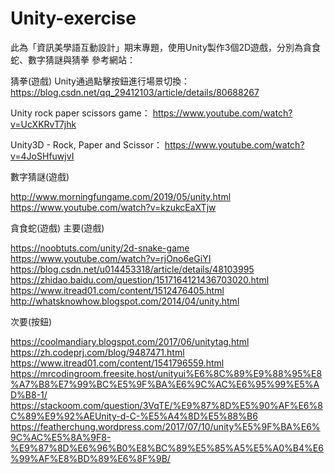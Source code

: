 # Unity-exercise
此為「資訊美學語互動設計」期末專題，使用Unity製作3個2D遊戲，分別為貪食蛇、數字猜謎與猜拳
參考網站：

猜拳(遊戲)
Unity通過點擊按鈕進行場景切換：
https://blog.csdn.net/qq_29412103/article/details/80688267

Unity rock paper scissors game：
https://www.youtube.com/watch?v=UcXKRvT7jhk

Unity3D - Rock, Paper and Scissor：
https://www.youtube.com/watch?v=4JoSHfuwjvI

數字猜謎(遊戲)

http://www.morningfungame.com/2019/05/unity.html
https://www.youtube.com/watch?v=kzukcEaXTjw

貪食蛇(遊戲)
主要(遊戲)

https://noobtuts.com/unity/2d-snake-game
https://www.youtube.com/watch?v=rjOno6eGiYI
https://blog.csdn.net/u014453318/article/details/48103995
https://zhidao.baidu.com/question/1517164121436703020.html
https://www.itread01.com/content/1512476405.html
http://whatsknowhow.blogspot.com/2014/04/unity.html

次要(按鈕)

https://coolmandiary.blogspot.com/2017/06/unitytag.html
https://zh.codeprj.com/blog/9487471.html
https://www.itread01.com/content/1541796559.html
https://mrcodingroom.freesite.host/unityui%E6%8C%89%E9%88%95%E8%A7%B8%E7%99%BC%E5%9F%BA%E6%9C%AC%E6%95%99%E5%AD%B8-1/
https://stackoom.com/question/3VqTE/%E9%87%8D%E5%90%AF%E6%8C%89%E9%92%AEUnity-d-C-%E5%A4%8D%E5%88%B6
https://featherchung.wordpress.com/2017/07/10/unity%E5%9F%BA%E6%9C%AC%E5%8A%9F8-%E9%87%8D%E6%96%B0%E8%BC%89%E5%85%A5%E5%A0%B4%E6%99%AF%E8%BD%89%E6%8F%9B/
